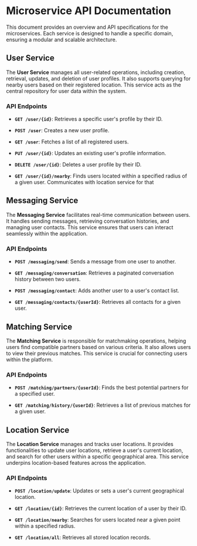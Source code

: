 # Microservice API Documentation

This document provides an overview and API specifications for the microservices. Each service is designed to handle a specific domain, ensuring a modular and scalable architecture.

## User Service

The **User Service** manages all user-related operations, including creation, retrieval, updates, and deletion of user profiles. It also supports querying for nearby users based on their registered location. This service acts as the central repository for user data within the system.

### API Endpoints

* **`GET /user/{id}`**: Retrieves a specific user's profile by their ID.

* **`POST /user`**: Creates a new user profile.

* **`GET /user`**: Fetches a list of all registered users.

* **`PUT /user/{id}`**: Updates an existing user's profile information.

* **`DELETE /user/{id}`**: Deletes a user profile by their ID.

* **`GET /user/{id}/nearby`**: Finds users located within a specified radius of a given user. Communicates with location service for that

## Messaging Service

The **Messaging Service** facilitates real-time communication between users. It handles sending messages, retrieving conversation histories, and managing user contacts. This service ensures that users can interact seamlessly within the application.

### API Endpoints

* **`POST /messaging/send`**: Sends a message from one user to another.

* **`GET /messaging/conversation`**: Retrieves a paginated conversation history between two users.

* **`POST /messaging/contact`**: Adds another user to a user's contact list.

* **`GET /messaging/contacts/{userId}`**: Retrieves all contacts for a given user.

## Matching Service

The **Matching Service** is responsible for matchmaking operations, helping users find compatible partners based on various criteria. It also allows users to view their previous matches. This service is crucial for connecting users within the platform.

### API Endpoints

* **`POST /matching/partners/{userId}`**: Finds the best potential partners for a specified user.

* **`GET /matching/history/{userId}`**: Retrieves a list of previous matches for a given user.

## Location Service

The **Location Service** manages and tracks user locations. It provides functionalities to update user locations, retrieve a user's current location, and search for other users within a specific geographical area. This service underpins location-based features across the application.

### API Endpoints

* **`POST /location/update`**: Updates or sets a user's current geographical location.

* **`GET /location/{id}`**: Retrieves the current location of a user by their ID.

* **`GET /location/nearby`**: Searches for users located near a given point within a specified radius.

* **`GET /location/all`**: Retrieves all stored location records.






